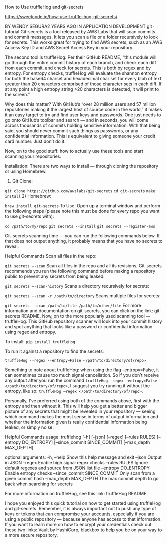 How to Use truffleHog and git-secrets

https://sweetcode.io/how-use-truffle-hog-git-secrets/




BY WENDY SEGURA2 YEARS AGO
IN APPLICATION DEVELOPMENT
git · tutorial
Git-secrets is a tool released by AWS Labs that will scan commits and commit messages. It lets you scan a file or a folder recursively to look for secrets. This works great for trying to find AWS secrets, such as an AWS Access Key ID and AWS Secret Access Key in your repository.

The second tool is truffleHog. Per their GitHub README, “this module will go through the entire commit history of each branch, and check each diff from each commit, and check for secrets. This is both by regex and by entropy. For entropy checks, truffleHog will evaluate the shannon entropy for both the base64 charset and hexadecimal char set for every blob of text greater than 20 characters comprised of those character sets in each diff. If at any point a high entropy string >20 characters is detected, it will print to the screen.”

Why does this matter? With GitHub’s “over 28 million users and 57 million repositories making it the largest host of source code in the world,” it makes it an easy target to try and find user keys and passwords. One just needs to go onto GitHub’s toolbar and search — and in seconds, you will come across thousands of commits holding sensitive information. With that being said, you should never commit such things as passwords, or any confidential information. This is equivalent to giving someone your credit card number. Just don’t do it.

Now, on to the good stuff: how to actually use these tools and start scanning your repositories.

Installation:
There are two ways to install — through cloning the repository or using Homebrew.

1) Git Clone:

`git clone https://github.com/awslabs/git-secrets`
`cd git-secrets`
`make install`
2) Homebrew:

`brew install git-secrets`
To Use:
Open up a terminal window and perform the following steps (please note this must be done for every repo you want to use git-secrets with):

`cd /path/to/my/repo`
`git secrets --install`
`git secrets --register-aws`


Git-secrets scanning time — you can run the following commands below. If that does not output anything, it probably means that you have no secrets to reveal.

Helpful Commands
Scan all files in the repo:

`git secrets –-scan`
Scan all files in the repo and all its revisions. Git-secrets recommends you run the following command before making a repository public to prevent any secrets from being leaked:

`git secrets –-scan-history`
Scans a directory recursively for secrets:

`git secrets --scan -r /path/to/directory`
Scans multiple files for secrets:

`git secrets --scan /path/to/file /path/to/other/file`
For more information and documentation on git-secrets, you can click on the link: git-secrets README.
Now, on to the more popularly used scanning tool — truffleHog. This GitHub repository scanner will look into your commit history and spot anything that looks like a password or confidential information using regex and entropy.

To install:
`pip install truffleHog`


To run it against a repository to find the secrets:

`truffleHog --regex --entropy=False </path/to/directory/of/repo>`


Something to note about truffleHog: when using the flag –entropy=False, it can sometimes cause too much signal cancellation. So if you don’t receive any output after you run the command `truffleHog –regex –entropy=False </path/to/directory/of/repo>`, I suggest you try running it without the entropy, like so: `truffleHog –regex </path/to/directory/of/repo>`.

Personally, I’ve preferred using both of the commands above, first with the entropy and then without it. This will help you get a better and bigger picture of any secrets that might be revealed in your repository — seeing which command makes the most sense in terms of output information and whether the information given is really confidential information being leaked, or simply noise.

Helpful Commands
usage: trufflehog [-h] [–json] [–regex] [–rules RULES] [–entropy DO_ENTROPY] [–since_commit SINCE_COMMIT] [–max_depth MAX_DEPTH]

optional arguments:
-h, –help Show this help message and exit
–json Output in JSON
–regex Enable high signal regex checks
–rules RULES Ignore default regexes and source from JSON list file
–entropy DO_ENTROPY Enable entropy checks
–since_commit SINCE_COMMIT
Only scan from a given commit hash
–max_depth MAX_DEPTH
The max commit depth to go back when searching for
secrets

For more information on truffleHog, see this link: truffleHog README

I hope you enjoyed this quick tutorial on how to get started using truffleHog and git-secrets. Remember, it is always important not to push any type of keys or tokens that can compromise your accounts, especially if you are using a public repository — because anyone has access to that information. If you want to learn more on how to encrypt your credentials check out these two links: Vault by HashiCorp, blackbox to help you be on your way to a more secure repository.
